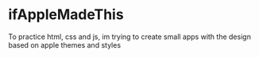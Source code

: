 # ifAppleMadeThis
To practice html, css and js, im trying to create small apps with the design based on apple themes and styles

